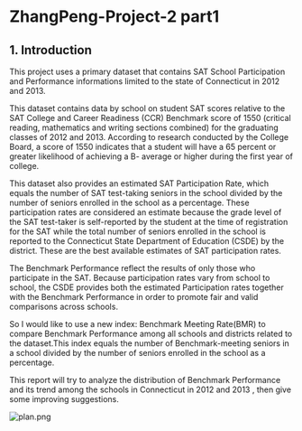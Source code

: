 ZhangPeng-Project-2 part1
================

## 1\. Introduction

This project uses a primary dataset that contains SAT School
Participation and Performance informations limited to the state of
Connecticut in 2012 and 2013.

This dataset contains data by school on student SAT scores relative to
the SAT College and Career Readiness (CCR) Benchmark score of 1550
(critical reading, mathematics and writing sections combined) for the
graduating classes of 2012 and 2013. According to research conducted by
the College Board, a score of 1550 indicates that a student will have a
65 percent or greater likelihood of achieving a B- average or higher
during the first year of college.

This dataset also provides an estimated SAT Participation Rate, which
equals the number of SAT test-taking seniors in the school divided by
the number of seniors enrolled in the school as a percentage. These
participation rates are considered an estimate because the grade level
of the SAT test-taker is self-reported by the student at the time of
registration for the SAT while the total number of seniors enrolled in
the school is reported to the Connecticut State Department of Education
(CSDE) by the district. These are the best available estimates of SAT
participation rates.

The Benchmark Performance reflect the results of only those who
participate in the SAT. Because participation rates vary from school to
school, the CSDE provides both the estimated Participation rates
together with the Benchmark Performance in order to promote fair and
valid comparisons across schools.

So I would like to use a new index: Benchmark Meeting Rate(BMR) to
compare Benchmark Performance among all schools and districts related to
the dataset.This index equals the number of Benchmark-meeting seniors in
a school divided by the number of seniors enrolled in the school as a
percentage.

This report will try to analyze the distribution of Benchmark
Performance and its trend among the schools in Connecticut in 2012 and
2013 , then give some improving suggestions.

![plan.png]()
